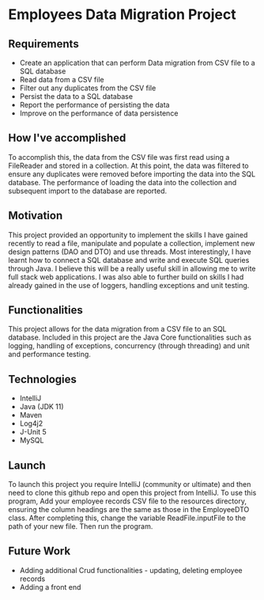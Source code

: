 # Employees Data Migration Project

## Requirements
- Create an application that can perform Data migration from CSV file to a SQL database
- Read data from a CSV file
- Filter out any duplicates from the CSV file
- Persist the data to a SQL database
- Report the performance of persisting the data
- Improve on the performance of data persistence

## How I've accomplished
To accomplish this, the data from the CSV file was first read using a FileReader and stored in a collection. At this point, the data was filtered to ensure any duplicates were removed before importing the data into the SQL database. The performance of loading the data into the collection and subsequent import to the database are reported. 

## Motivation
This project provided an opportunity to implement the skills I have gained recently to read a file, manipulate and populate a collection, implement new design patterns (DAO and DTO)
and use threads. Most interestingly, I have learnt how to connect a SQL database and write and execute SQL queries through Java. I believe this will be a really useful skill in allowing me to write full stack web applications.
I was also able to further build on skills I had already gained in the use of loggers, handling exceptions and unit testing.

## Functionalities 
This project allows for the data migration from a CSV file to an SQL database. Included in this project 
are the Java Core functionalities such as logging, handling of exceptions, concurrency (through threading)
and unit and performance testing. 

## Technologies
- IntelliJ
- Java (JDK 11)
- Maven
- Log4j2
- J-Unit 5
- MySQL

## Launch
To launch this project you require IntelliJ (community or ultimate) and then need to clone this github repo and open this project from IntelliJ.
To use this program, Add your employee records CSV file to the resources directory, ensuring the column headings are the same as those in the EmployeeDTO class.
After completing this, change the variable ReadFile.inputFile to the path of your new file. Then run the program.

## Future Work
- Adding additional Crud functionalities - updating, deleting employee records
- Adding a front end
